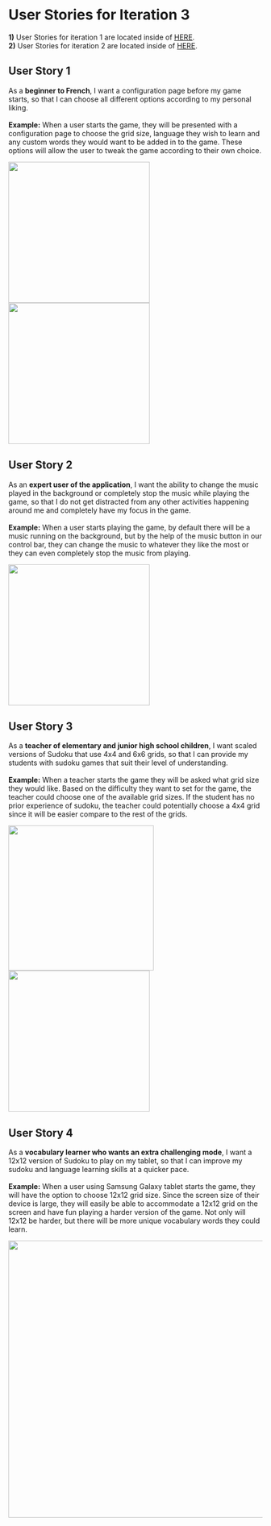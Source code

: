 # **User Stories for Iteration 3**
**1)** User Stories for iteration 1 are located inside of [HERE](README-iteration-1.md).
<br>
**2)** User Stories for iteration 2 are located inside of [HERE](README-iteration-2.md).
## **User Story 1**
As a **beginner to French**, I want a configuration page before my game starts, so that I can choose all different options according to my personal liking.
<br>
<br>
**Example:** When a user starts the game, they will be presented with a configuration page to choose the grid size, language they wish to learn and any custom words they would want to be added in to the game. These options will allow the user to tweak the game according to their own choice.

<img src="/app/src/main/res/drawable/iteration3_userstory1part1.png" width="280">
<img src="/app/src/main/res/drawable/iteration3_userstory1part2.png" width="280">

## **User Story 2**
As an **expert user of the application**, I want the ability to change the music played in the background or completely stop the music while playing the game, so that I do not get distracted from any other activities happening around me and completely have my focus in the game.
<br>
<br>
**Example:** When a user starts playing the game, by default there will be a music running on the background, but by the help of the music button in our control bar, they can change the music to whatever they like the most or they can even completely stop the music from playing.

<img src="/app/src/main/res/drawable/iteration3_userstory2.png" width="280">

## **User Story 3**
As a **teacher of elementary and junior high school children**, I want scaled versions of Sudoku that use 4x4 and 6x6 grids, so that I can provide my students with sudoku games that suit their level of understanding.
<br>
<br>
**Example:** When a teacher starts the game they will be asked what grid size they would like. Based on the difficulty they want to set for the game, the teacher could choose one of the available grid sizes. If the student has no prior experience of sudoku, the teacher could potentially choose a 4x4 grid since it will be easier compare to the rest of the grids.

<img src="/app/src/main/res/drawable/iteration3_userstory3part1.png" width="288">
<img src="/app/src/main/res/drawable/iteration3_userstory3part2.png" width="280">

## **User Story 4**
As a **vocabulary learner who wants an extra challenging mode**, I want a 12x12 version of Sudoku to play on my tablet, so that I can improve my sudoku and language learning skills at a quicker pace.
<br>
<br>
**Example:** When a user using Samsung Galaxy tablet starts the game, they will have the option to choose 12x12 grid size. Since the screen size of their device is large, they will easily be able to accommodate a 12x12 grid on the screen and have fun playing a harder version of the game. Not only will 12x12 be harder, but there will be more unique vocabulary words they could learn.

<img src="/app/src/main/res/drawable/iteration3_userstory4.png" width="550">
